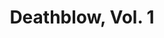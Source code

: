 ---
title: "Deathblow, Vol. 1"
issue: 1A
issue_nr: 1
full_title: Confessions
subtitle: ""
story_arc: ""
crossover: ""
variant: A
publisher: Image Comics
creators: 
  - Brandon Choi
  - Jim Lee
  - Trevor Scott
release_date: Apr 1993
release_year: 1993
genre:
  - Adventure
  - Super-Heroes
  - War
format: Comic
pages: 32
signed_by: ""
price: 2.5
---